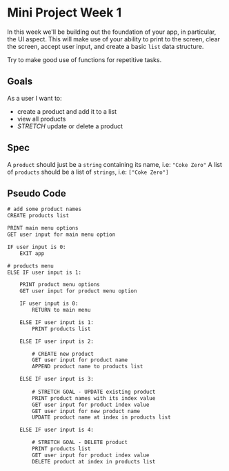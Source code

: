 # Mini Project Week 1

In this week we'll be building out the foundation of your app, in particular, the UI aspect.
This will make use of your ability to print to the screen, clear the screen, accept user input, and create a basic `list` data structure.

Try to make good use of functions for repetitive tasks.

## Goals

As a user I want to:

- create a product and add it to a list
- view all products
- _STRETCH_ update or delete a product

## Spec

A `product` should just be a `string` containing its name, i.e: `"Coke Zero"`
A list of `products` should be a list of `strings`, i.e: `["Coke Zero"]`

## Pseudo Code

```txt
# add some product names
CREATE products list

PRINT main menu options
GET user input for main menu option

IF user input is 0:
    EXIT app

# products menu
ELSE IF user input is 1:

    PRINT product menu options
    GET user input for product menu option

    IF user input is 0:
        RETURN to main menu

    ELSE IF user input is 1:
        PRINT products list

    ELSE IF user input is 2:

        # CREATE new product
        GET user input for product name
        APPEND product name to products list

    ELSE IF user input is 3:
    
        # STRETCH GOAL - UPDATE existing product
        PRINT product names with its index value
        GET user input for product index value
        GET user input for new product name
        UPDATE product name at index in products list

    ELSE IF user input is 4:

        # STRETCH GOAL - DELETE product
        PRINT products list
        GET user input for product index value
        DELETE product at index in products list
```
